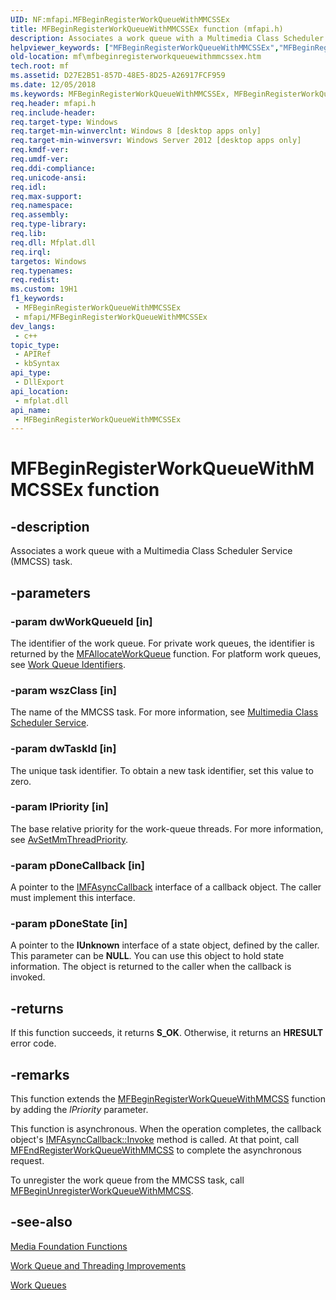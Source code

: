 ```yaml
---
UID: NF:mfapi.MFBeginRegisterWorkQueueWithMMCSSEx
title: MFBeginRegisterWorkQueueWithMMCSSEx function (mfapi.h)
description: Associates a work queue with a Multimedia Class Scheduler Service (MMCSS) task.
helpviewer_keywords: ["MFBeginRegisterWorkQueueWithMMCSSEx","MFBeginRegisterWorkQueueWithMMCSSEx function [Media Foundation]","mf.mfbeginregisterworkqueuewithmmcssex","mfapi/MFBeginRegisterWorkQueueWithMMCSSEx"]
old-location: mf\mfbeginregisterworkqueuewithmmcssex.htm
tech.root: mf
ms.assetid: D27E2B51-857D-48E5-8D25-A26917FCF959
ms.date: 12/05/2018
ms.keywords: MFBeginRegisterWorkQueueWithMMCSSEx, MFBeginRegisterWorkQueueWithMMCSSEx function [Media Foundation], mf.mfbeginregisterworkqueuewithmmcssex, mfapi/MFBeginRegisterWorkQueueWithMMCSSEx
req.header: mfapi.h
req.include-header: 
req.target-type: Windows
req.target-min-winverclnt: Windows 8 [desktop apps only]
req.target-min-winversvr: Windows Server 2012 [desktop apps only]
req.kmdf-ver: 
req.umdf-ver: 
req.ddi-compliance: 
req.unicode-ansi: 
req.idl: 
req.max-support: 
req.namespace: 
req.assembly: 
req.type-library: 
req.lib: 
req.dll: Mfplat.dll
req.irql: 
targetos: Windows
req.typenames: 
req.redist: 
ms.custom: 19H1
f1_keywords:
 - MFBeginRegisterWorkQueueWithMMCSSEx
 - mfapi/MFBeginRegisterWorkQueueWithMMCSSEx
dev_langs:
 - c++
topic_type:
 - APIRef
 - kbSyntax
api_type:
 - DllExport
api_location:
 - mfplat.dll
api_name:
 - MFBeginRegisterWorkQueueWithMMCSSEx
---
```


# MFBeginRegisterWorkQueueWithMMCSSEx function


## -description

Associates a work queue with a Multimedia Class Scheduler Service (MMCSS) task.

## -parameters

### -param dwWorkQueueId [in]

The identifier of the work queue.  For private work queues, the identifier is returned by the <a href="/windows/desktop/api/mfapi/nf-mfapi-mfallocateworkqueue">MFAllocateWorkQueue</a> function. For platform work queues, see <a href="/windows/desktop/medfound/work-queue-identifiers">Work Queue Identifiers</a>.

### -param wszClass [in]

The name of the MMCSS task. For more information, see <a href="/windows/desktop/ProcThread/multimedia-class-scheduler-service">Multimedia Class Scheduler Service</a>.

### -param dwTaskId [in]

The unique task identifier. To obtain a new task identifier, set this value to zero.

### -param lPriority [in]

The base relative priority for the work-queue threads. For more information, see <a href="/windows/desktop/api/avrt/nf-avrt-avsetmmthreadpriority">AvSetMmThreadPriority</a>.

### -param pDoneCallback [in]

A pointer to the <a href="/windows/desktop/api/mfobjects/nn-mfobjects-imfasynccallback">IMFAsyncCallback</a> interface of a callback object. The caller must implement this interface.

### -param pDoneState [in]

A pointer to the <b>IUnknown</b> interface of a state object, defined by the caller. This parameter can be <b>NULL</b>. You can use this object to hold state information. The object is returned to the caller when the callback is invoked.

## -returns

If this function succeeds, it returns <b>S_OK</b>. Otherwise, it returns an <b>HRESULT</b> error code.

## -remarks

This function extends the <a href="/windows/desktop/api/mfapi/nf-mfapi-mfbeginregisterworkqueuewithmmcss">MFBeginRegisterWorkQueueWithMMCSS</a> function by adding the <i>lPriority</i> parameter.

This function is asynchronous. When the operation completes, the callback object's <a href="/windows/desktop/api/mfobjects/nf-mfobjects-imfasynccallback-invoke">IMFAsyncCallback::Invoke</a> method is called. At that point, call <a href="/windows/desktop/api/mfapi/nf-mfapi-mfendregisterworkqueuewithmmcss">MFEndRegisterWorkQueueWithMMCSS</a> to complete the asynchronous request.
      

To unregister the work queue from the MMCSS task, call <a href="/windows/desktop/api/mfapi/nf-mfapi-mfbeginunregisterworkqueuewithmmcss">MFBeginUnregisterWorkQueueWithMMCSS</a>.

## -see-also

<a href="/windows/desktop/medfound/media-foundation-functions">Media Foundation Functions</a>



<a href="/windows/desktop/medfound/media-foundation-work-queue-and-threading-improvements">Work Queue and Threading Improvements</a>



<a href="/windows/desktop/medfound/work-queues">Work Queues</a>